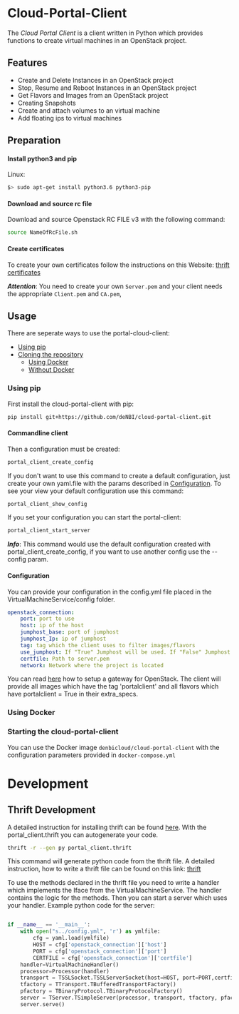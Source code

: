 # Cloud-Portal-Client
The *Cloud Portal Client* is a client written in Python which provides functions to create virtual machines in an OpenStack project.

## Features

 - Create and Delete Instances in an OpenStack project
 - Stop, Resume and Reboot Instances in an OpenStack project
 - Get Flavors and Images from an OpenStack project
 - Creating Snapshots
 - Create and attach volumes to an virtual machine
 - Add floating ips to virtual machines

## Preparation

#### Install python3 and pip

Linux:
~~~BASH
$> sudo apt-get install python3.6 python3-pip
~~~

#### Download and source rc file

Download and source Openstack RC FILE v3 with the following command:

~~~BASH
source NameOfRcFile.sh
~~~

#### Create certificates

To create your own certificates follow the instructions on this Website: [thrift certificates](https://thrift.apache.org/test/keys)

_**Attention**_: You need to create your own `Server.pem` and your client needs the appropriate `Client.pem` and `CA.pem`,

## Usage

There are seperate ways to use the portal-cloud-client:

* [Using pip](#using-pip)
* [Cloning the repository](#cloning-the-repository)
    * [Using Docker](#with-docker)
    * [Without Docker](#without-docker)

### Using pip

First install the cloud-portal-client with pip:

 ~~~BASH
pip install git+https://github.com/deNBI/cloud-portal-client.git
~~~

#### Commandline client

Then a configuration must be created:

 ~~~BASH
portal_client_create_config
~~~

If you don't want to use this command to create a default configuration, just create your own yaml.file with the params described in [Configuration](#configuration).
To see your view your default configuration use this command:

 ~~~BASH
portal_client_show_config
~~~

If you set your configuration you can start the portal-client:

 ~~~BASH
portal_client_start_server
~~~

_**Info**_: This command would use the default configuration created with portal_client_create_config, if you want to use another config use the --config param.



#### Configuration

You can provide your configuration in the config.yml file placed in the VirtualMachineService/config folder.
~~~yaml
openstack_connection:
    port: port to use
    host: ip of the host
    jumphost_base: port of jumphost
    jumphost_Ip: ip of jumphost
    tag: tag which the client uses to filter images/flavors
    use_jumphost: If "True" Jumphost will be used. If "False" Jumphost won't be used.
    certfile: Path to server.pem
    network: Network where the project is located
~~~

You can read [here](ProjectGateway.md) how to setup a gateway for OpenStack.
The client will provide all images which have the tag 'portalclient' and all flavors which have portalclient = True in their extra_specs.

### Using Docker

### Starting the cloud-portal-client

You can use the Docker image `denbicloud/cloud-portal-client` with the configuration parameters provided in `docker-compose.yml`

# Development

## Thrift Development

A detailed instruction for installing thrift can be found [here](http://thrift-tutorial.readthedocs.io/en/latest/installation.html).
With the portal_client.thrift you can autogenerate your code.

~~~BASH
thrift -r --gen py portal_client.thrift
~~~

This command will generate python code from the thrift file.
A detailed instruction, how to write a thrift file can be found on this link: [thrift](http://thrift-tutorial.readthedocs.io/en/latest/usage-example.html#generating-code-with-thrift)

To use the methods declared in the thrift file you need to write a handler which implements the Iface from the VirtualMachineService. 
The handler contains the logic for the methods. Then you can start a server which uses your handler.
Example python code for the server:
```python

if __name__ == '__main__':
    with open("s../config.yml", 'r') as ymlfile:
        cfg = yaml.load(ymlfile)
        HOST = cfg['openstack_connection']['host']
        PORT = cfg['openstack_connection']['port']
        CERTFILE = cfg['openstack_connection']['certfile']
    handler=VirtualMachineHandler()
    processor=Processor(handler)
    transport = TSSLSocket.TSSLServerSocket(host=HOST, port=PORT,certfile=CERTFILE)
    tfactory = TTransport.TBufferedTransportFactory()
    pfactory = TBinaryProtocol.TBinaryProtocolFactory()
    server = TServer.TSimpleServer(processor, transport, tfactory, pfactory)
    server.serve()
```

